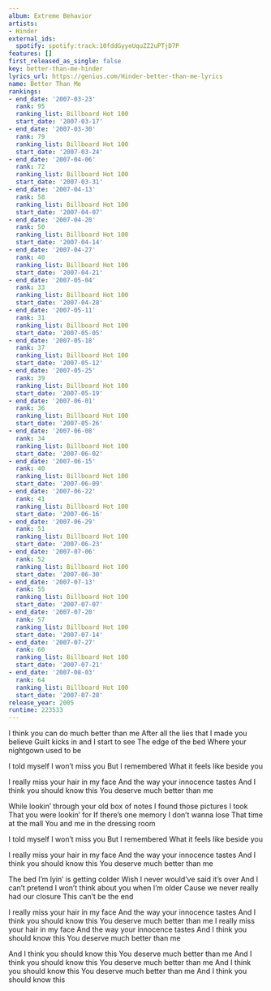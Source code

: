 ```yaml
---
album: Extreme Behavior
artists:
- Hinder
external_ids:
  spotify: spotify:track:10fddGyyeUquZZ2uPTjD7P
features: []
first_released_as_single: false
key: better-than-me-hinder
lyrics_url: https://genius.com/Hinder-better-than-me-lyrics
name: Better Than Me
rankings:
- end_date: '2007-03-23'
  rank: 95
  ranking_list: Billboard Hot 100
  start_date: '2007-03-17'
- end_date: '2007-03-30'
  rank: 79
  ranking_list: Billboard Hot 100
  start_date: '2007-03-24'
- end_date: '2007-04-06'
  rank: 72
  ranking_list: Billboard Hot 100
  start_date: '2007-03-31'
- end_date: '2007-04-13'
  rank: 58
  ranking_list: Billboard Hot 100
  start_date: '2007-04-07'
- end_date: '2007-04-20'
  rank: 50
  ranking_list: Billboard Hot 100
  start_date: '2007-04-14'
- end_date: '2007-04-27'
  rank: 40
  ranking_list: Billboard Hot 100
  start_date: '2007-04-21'
- end_date: '2007-05-04'
  rank: 33
  ranking_list: Billboard Hot 100
  start_date: '2007-04-28'
- end_date: '2007-05-11'
  rank: 31
  ranking_list: Billboard Hot 100
  start_date: '2007-05-05'
- end_date: '2007-05-18'
  rank: 37
  ranking_list: Billboard Hot 100
  start_date: '2007-05-12'
- end_date: '2007-05-25'
  rank: 39
  ranking_list: Billboard Hot 100
  start_date: '2007-05-19'
- end_date: '2007-06-01'
  rank: 36
  ranking_list: Billboard Hot 100
  start_date: '2007-05-26'
- end_date: '2007-06-08'
  rank: 34
  ranking_list: Billboard Hot 100
  start_date: '2007-06-02'
- end_date: '2007-06-15'
  rank: 40
  ranking_list: Billboard Hot 100
  start_date: '2007-06-09'
- end_date: '2007-06-22'
  rank: 41
  ranking_list: Billboard Hot 100
  start_date: '2007-06-16'
- end_date: '2007-06-29'
  rank: 51
  ranking_list: Billboard Hot 100
  start_date: '2007-06-23'
- end_date: '2007-07-06'
  rank: 52
  ranking_list: Billboard Hot 100
  start_date: '2007-06-30'
- end_date: '2007-07-13'
  rank: 55
  ranking_list: Billboard Hot 100
  start_date: '2007-07-07'
- end_date: '2007-07-20'
  rank: 57
  ranking_list: Billboard Hot 100
  start_date: '2007-07-14'
- end_date: '2007-07-27'
  rank: 60
  ranking_list: Billboard Hot 100
  start_date: '2007-07-21'
- end_date: '2007-08-03'
  rank: 64
  ranking_list: Billboard Hot 100
  start_date: '2007-07-28'
release_year: 2005
runtime: 223533
---
```

I think you can do much better than me
After all the lies that I made you believe
Guilt kicks in and I start to see
The edge of the bed
Where your nightgown used to be


I told myself I won’t miss you
But I remembered
What it feels like beside you


I really miss your hair in my face
And the way your innocence tastes
And I think you should know this
You deserve much better than me


While lookin’ through your old box of notes
I found those pictures I took
That you were lookin’ for
If there’s one memory I don’t wanna lose
That time at the mall
You and me in the dressing room


I told myself I won’t miss you
But I remembered
What it feels like beside you


I really miss your hair in my face
And the way your innocence tastes
And I think you should know this
You deserve much better than me


The bed I’m lyin’ is getting colder
Wish I never would’ve said it’s over
And I can’t pretend
I won’t think about you when I’m older
Cause we never really had our closure
This can’t be the end


I really miss your hair in my face
And the way your innocence tastes
And I think you should know this
You deserve much better than me
I really miss your hair in my face
And the way your innocence tastes
And I think you should know this
You deserve much better than me


And I think you should know this
You deserve much better than me
And I think you should know this
You deserve much better than me
And I think you should know this
You deserve much better than me
And I think you should know this
